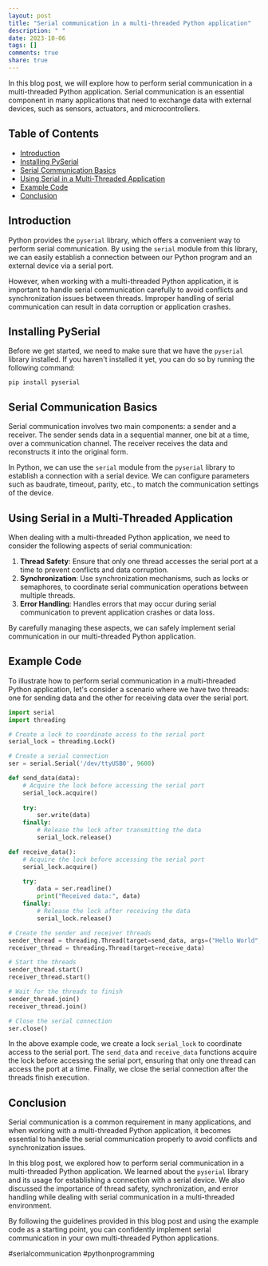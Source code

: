 ```yaml
---
layout: post
title: "Serial communication in a multi-threaded Python application"
description: " "
date: 2023-10-06
tags: []
comments: true
share: true
---
```


In this blog post, we will explore how to perform serial communication in a multi-threaded Python application. Serial communication is an essential component in many applications that need to exchange data with external devices, such as sensors, actuators, and microcontrollers.

## Table of Contents
- [Introduction](#introduction)
- [Installing PySerial](#installing-pyserial)
- [Serial Communication Basics](#serial-communication-basics)
- [Using Serial in a Multi-Threaded Application](#using-serial-in-a-multi-threaded-application)
- [Example Code](#example-code)
- [Conclusion](#conclusion)

## Introduction

Python provides the `pyserial` library, which offers a convenient way to perform serial communication. By using the `serial` module from this library, we can easily establish a connection between our Python program and an external device via a serial port.

However, when working with a multi-threaded Python application, it is important to handle serial communication carefully to avoid conflicts and synchronization issues between threads. Improper handling of serial communication can result in data corruption or application crashes.

## Installing PySerial

Before we get started, we need to make sure that we have the `pyserial` library installed. If you haven't installed it yet, you can do so by running the following command:

```
pip install pyserial
```

## Serial Communication Basics

Serial communication involves two main components: a sender and a receiver. The sender sends data in a sequential manner, one bit at a time, over a communication channel. The receiver receives the data and reconstructs it into the original form.

In Python, we can use the `serial` module from the `pyserial` library to establish a connection with a serial device. We can configure parameters such as baudrate, timeout, parity, etc., to match the communication settings of the device.

## Using Serial in a Multi-Threaded Application

When dealing with a multi-threaded Python application, we need to consider the following aspects of serial communication:

1. **Thread Safety**: Ensure that only one thread accesses the serial port at a time to prevent conflicts and data corruption.
2. **Synchronization**: Use synchronization mechanisms, such as locks or semaphores, to coordinate serial communication operations between multiple threads.
3. **Error Handling**: Handles errors that may occur during serial communication to prevent application crashes or data loss.

By carefully managing these aspects, we can safely implement serial communication in our multi-threaded Python application.

## Example Code

To illustrate how to perform serial communication in a multi-threaded Python application, let's consider a scenario where we have two threads: one for sending data and the other for receiving data over the serial port.

```python
import serial
import threading

# Create a lock to coordinate access to the serial port
serial_lock = threading.Lock()

# Create a serial connection
ser = serial.Serial('/dev/ttyUSB0', 9600)

def send_data(data):
    # Acquire the lock before accessing the serial port
    serial_lock.acquire()
    
    try:
        ser.write(data)
    finally:
        # Release the lock after transmitting the data
        serial_lock.release()

def receive_data():
    # Acquire the lock before accessing the serial port
    serial_lock.acquire()

    try:
        data = ser.readline()
        print("Received data:", data)
    finally:
        # Release the lock after receiving the data
        serial_lock.release()

# Create the sender and receiver threads
sender_thread = threading.Thread(target=send_data, args=("Hello World",))
receiver_thread = threading.Thread(target=receive_data)

# Start the threads
sender_thread.start()
receiver_thread.start()

# Wait for the threads to finish
sender_thread.join()
receiver_thread.join()

# Close the serial connection
ser.close()
```

In the above example code, we create a lock `serial_lock` to coordinate access to the serial port. The `send_data` and `receive_data` functions acquire the lock before accessing the serial port, ensuring that only one thread can access the port at a time. Finally, we close the serial connection after the threads finish execution.

## Conclusion

Serial communication is a common requirement in many applications, and when working with a multi-threaded Python application, it becomes essential to handle the serial communication properly to avoid conflicts and synchronization issues.

In this blog post, we explored how to perform serial communication in a multi-threaded Python application. We learned about the `pyserial` library and its usage for establishing a connection with a serial device. We also discussed the importance of thread safety, synchronization, and error handling while dealing with serial communication in a multi-threaded environment.

By following the guidelines provided in this blog post and using the example code as a starting point, you can confidently implement serial communication in your own multi-threaded Python applications.

#serialcommunication #pythonprogramming